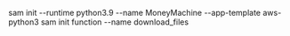 sam init --runtime python3.9 --name MoneyMachine --app-template aws-python3
sam init function --name download_files

